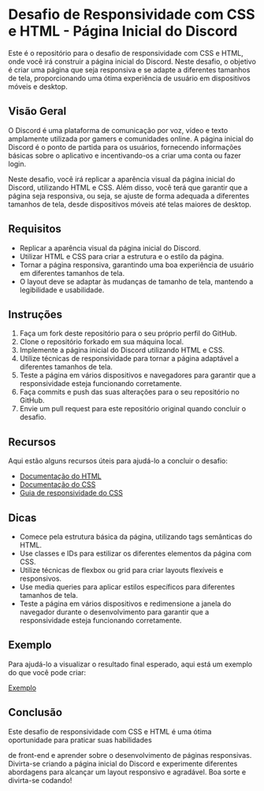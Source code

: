 # Desafio de Responsividade com CSS e HTML - Página Inicial do Discord

Este é o repositório para o desafio de responsividade com CSS e HTML, onde você irá construir a página inicial do Discord. Neste desafio, o objetivo é criar uma página que seja responsiva e se adapte a diferentes tamanhos de tela, proporcionando uma ótima experiência de usuário em dispositivos móveis e desktop.

## Visão Geral

O Discord é uma plataforma de comunicação por voz, vídeo e texto amplamente utilizada por gamers e comunidades online. A página inicial do Discord é o ponto de partida para os usuários, fornecendo informações básicas sobre o aplicativo e incentivando-os a criar uma conta ou fazer login.

Neste desafio, você irá replicar a aparência visual da página inicial do Discord, utilizando HTML e CSS. Além disso, você terá que garantir que a página seja responsiva, ou seja, se ajuste de forma adequada a diferentes tamanhos de tela, desde dispositivos móveis até telas maiores de desktop.

## Requisitos

- Replicar a aparência visual da página inicial do Discord.
- Utilizar HTML e CSS para criar a estrutura e o estilo da página.
- Tornar a página responsiva, garantindo uma boa experiência de usuário em diferentes tamanhos de tela.
- O layout deve se adaptar às mudanças de tamanho de tela, mantendo a legibilidade e usabilidade.

## Instruções

1. Faça um fork deste repositório para o seu próprio perfil do GitHub.
2. Clone o repositório forkado em sua máquina local.
3. Implemente a página inicial do Discord utilizando HTML e CSS.
4. Utilize técnicas de responsividade para tornar a página adaptável a diferentes tamanhos de tela.
5. Teste a página em vários dispositivos e navegadores para garantir que a responsividade esteja funcionando corretamente.
6. Faça commits e push das suas alterações para o seu repositório no GitHub.
7. Envie um pull request para este repositório original quando concluir o desafio.

## Recursos

Aqui estão alguns recursos úteis para ajudá-lo a concluir o desafio:

- [Documentação do HTML](https://developer.mozilla.org/pt-BR/docs/Web/HTML)
- [Documentação do CSS](https://developer.mozilla.org/pt-BR/docs/Web/CSS)
- [Guia de responsividade do CSS](https://developer.mozilla.org/pt-BR/docs/Web/CSS/CSS_Responsive/Media_queries)

## Dicas

- Comece pela estrutura básica da página, utilizando tags semânticas do HTML.
- Use classes e IDs para estilizar os diferentes elementos da página com CSS.
- Utilize técnicas de flexbox ou grid para criar layouts flexíveis e responsivos.
- Use media queries para aplicar estilos específicos para diferentes tamanhos de tela.
- Teste a página em vários dispositivos e redimensione a janela do navegador durante o desenvolvimento para garantir que a responsividade esteja funcionando corretamente.

## Exemplo

Para ajudá-lo a visualizar o resultado final esperado, aqui está um exemplo do que você pode criar:

[Exemplo](https://im.ezgif.com/tmp/ezgif-1-691d3d5654.gif)

## Conclusão

Este desafio de responsividade com CSS e HTML é uma ótima oportunidade para praticar suas habilidades

 de front-end e aprender sobre o desenvolvimento de páginas responsivas. Divirta-se criando a página inicial do Discord e experimente diferentes abordagens para alcançar um layout responsivo e agradável. Boa sorte e divirta-se codando!
